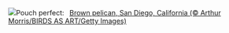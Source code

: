 ![](https://www.bing.com/th?id=OHR.PelicanPortrait_EN-US0510978735_UHD.jpg&w=1000)Pouch perfect:&nbsp;&ensp;[Brown pelican, San Diego, California (© Arthur Morris/BIRDS AS ART/Getty Images)](https://www.bing.com/th?id=OHR.PelicanPortrait_EN-US0510978735_UHD.jpg)
<br><br/>

